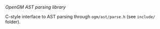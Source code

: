 *OpenGM AST parsing library*

C-style interface to AST parsing through `ogm/ast/parse.h`
(see `include/` folder).

